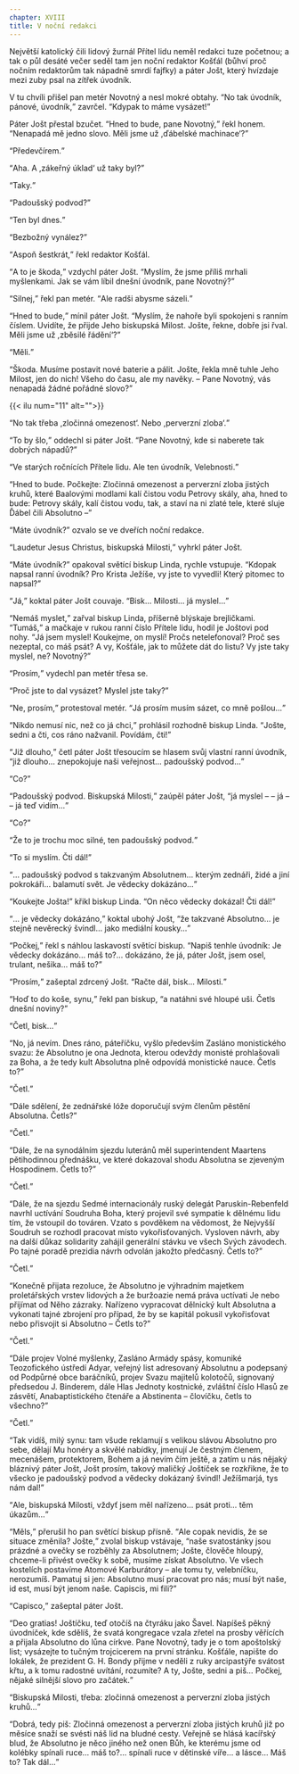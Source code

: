 ```yaml
---
chapter: XVIII
title: V noční redakci
---
```


Největší katolický čili lidový žurnál Přítel lidu neměl redakci tuze početnou; a tak o půl desáté večer seděl tam jen noční redaktor
Košťál (bůhví proč nočním redaktorům tak nápadně smrdí fajfky) a páter Jošt, který hvízdaje mezi zuby psal na zítřek úvodník.

V tu chvíli přišel pan metér Novotný a nesl mokré obtahy.
<q>No tak úvodník, pánové, úvodník,</q> zavrčel.
<q>Kdypak to máme vysázet!</q>

Páter Jošt přestal bzučet.
<q>Hned to bude, pane Novotný,</q> řekl honem.
<q>Nenapadá mě jedno slovo.
Měli jsme už ,ďábelské machinace‘?</q>

<q>Předevčírem.</q>

<q>Aha.
A ,zákeřný úklad‘ už taky byl?</q>

<q>Taky.</q>

<q>Padoušský podvod?</q>

<q>Ten byl dnes.</q>

<q>Bezbožný vynález?</q>

<q>Aspoň šestkrát,</q> řekl redaktor Košťál.

<q>A to je škoda,</q> vzdychl páter Jošt.
<q>Myslím, že jsme příliš mrhali myšlenkami.
Jak se vám líbil dnešní úvodník, pane Novotný?</q>

<q>Silnej,</q> řekl pan metér.
<q>Ale radši abysme sázeli.</q>

<q>Hned to bude,</q> mínil páter Jošt.
<q>Myslím, že nahoře byli spokojeni s ranním číslem.
Uvidíte, že přijde Jeho biskupská Milost.
Jošte, řekne, dobře jsi řval.
Měli jsme už ,zběsilé řádění‘?</q>

<q>Měli.</q>

<q>Škoda.
Musíme postavit nové baterie a pálit.
Jošte, řekla mně tuhle Jeho Milost, jen do nich!
Všeho do času, ale my navěky. – Pane
Novotný, vás nenapadá žádné pořádné slovo?</q>

{{< ilu num="11" alt="">}}

<q>No tak třeba ,zločinná omezenost‘. Nebo ,perverzní zloba‘.</q>

<q>To by šlo,</q> oddechl si páter Jošt.
<q>Pane Novotný, kde si naberete tak dobrých nápadů?</q>

<q>Ve starých ročnících Přítele lidu.
Ale ten úvodník, Velebnosti.</q>

<q>Hned to bude.
Počkejte: Zločinná omezenost a perverzní zloba jistých kruhů, které Baalovými modlami kalí čistou vodu Petrovy skály, aha, hned to bude: Petrovy skály, kalí čistou vodu, tak, a staví na ni zlaté tele, které sluje Ďábel čili Absolutno –</q>

<q>Máte úvodník?</q>
ozvalo se ve dveřích noční redakce.

<q>Laudetur Jesus Christus, biskupská Milosti,</q> vyhrkl páter Jošt.

<q>Máte úvodník?</q>
opakoval světící biskup Linda, rychle vstupuje.
<q>Kdopak napsal ranní úvodník?
Pro Krista Ježíše, vy jste to vyvedli!
Který pitomec to napsal?</q>

<q>Já,</q> koktal páter Jošt couvaje.
<q>Bisk… Milosti… já myslel…</q>

<q>Nemáš myslet,</q> zařval biskup Linda, příšerně blýskaje brejličkami.
<q>Tumáš,</q> a mačkaje v rukou ranní číslo Přítele lidu, hodil je
Joštovi pod nohy.
<q>Já jsem myslel!
Koukejme, on myslí!
Pročs netelefonoval?
Proč ses nezeptal, co máš psát?
A vy, Košťále, jak to můžete dát do listu?
Vy jste taky myslel, ne?
Novotný?</q>

<q>Prosím,</q> vydechl pan metér třesa se.

<q>Proč jste to dal vysázet?
Myslel jste taky?</q>

<q>Ne, prosím,</q> protestoval metér.
<q>Já prosím musím sázet, co mně pošlou…</q>

<q>Nikdo nemusí nic, než co já chci,</q> prohlásil rozhodně biskup Linda.
<q>Jošte, sedni a čti, cos ráno nažvanil.
Povídám, čti!</q>

<q>Již dlouho,</q> četl páter Jošt třesoucím se hlasem svůj vlastní ranní úvodník, <q>již dlouho… znepokojuje naši veřejnost… padoušský podvod…</q>

<q>Co?</q>

<q>Padoušský podvod.
Biskupská Milosti,</q> zaúpěl páter Jošt, <q>já myslel – – já – – já teď vidím…</q>

<q>Co?</q>

<q>Že to je trochu moc silné, ten padoušský podvod.</q>

<q>To si myslím.
Čti dál!</q>

<q>… padoušský podvod s takzvaným Absolutnem… kterým zednáři, židé a jiní pokrokáři… balamutí svět.
Je vědecky dokázáno…</q>

<q>Koukejte Jošta!</q>
křikl biskup Linda.
<q>On něco vědecky dokázal!
Čti dál!</q>

<q>… je vědecky dokázáno,</q> koktal ubohý Jošt, <q>že takzvané Absolutno… je stejně nevěrecký švindl… jako mediální kousky…</q>

<q>Počkej,</q> řekl s náhlou laskavostí světící biskup.
<q>Napiš tenhle úvodník: Je vědecky dokázáno… máš to?… dokázáno, že já, páter Jošt, jsem osel, trulant, nešika… máš to?</q>

<q>Prosím,</q> zašeptal zdrcený Jošt.
<q>Račte dál, bisk…
Milosti.</q>

<q>Hoď to do koše, synu,</q> řekl pan biskup, <q>a natáhni své hloupé uši.
Četls dnešní noviny?</q>

<q>Četl, bisk…</q>

<q>No, já nevím.
Dnes ráno, páteříčku, vyšlo především Zasláno monistického svazu: že Absolutno je ona Jednota, kterou odevždy monisté prohlašovali za Boha, a že tedy kult Absolutna plně odpovídá monistické nauce.
Četls to?</q>

<q>Četl.</q>

<q>Dále sdělení, že zednářské lóže doporučují svým členům pěstění Absolutna.
Četls?</q>

<q>Četl.</q>

<q>Dále, že na synodálním sjezdu luteránů měl superintendent
Maartens pětihodinnou přednášku, ve které dokazoval shodu Absolutna se zjeveným Hospodinem.
Četls to?</q>

<q>Četl.</q>

<q>Dále, že na sjezdu Sedmé internacionály ruský delegát
Paruskin-Rebenfeld navrhl uctívání Soudruha Boha, který projevil své sympatie k dělnému lidu tím, že vstoupil do továren.
Vzato s povděkem na vědomost, že
Nejvyšší Soudruh se rozhodl pracovat místo vykořisťovaných.
Vysloven návrh, aby na další důkaz solidarity zahájil generální stávku ve všech Svých závodech.
Po tajné poradě prezidia návrh odvolán jakožto předčasný.
Četls to?</q>

<q>Četl.</q>

<q>Konečně přijata rezoluce, že Absolutno je výhradním majetkem proletářských vrstev lidových a že buržoazie nemá práva uctívati Je nebo přijímat od Něho zázraky.
Nařízeno vypracovat dělnický kult Absolutna a vykonati tajné zbrojení pro případ, že by se kapitál pokusil vykořisťovat nebo přisvojit si Absolutno – Četls to?</q>

<q>Četl.</q>

<q>Dále projev Volné myšlenky, Zasláno Armády spásy, komuniké
Teozofického ústředí Adyar, veřejný list adresovaný Absolutnu a podepsaný od
Podpůrné obce baráčníků, projev Svazu majitelů kolotočů, signovaný předsedou J.
Binderem, dále Hlas Jednoty kostnické, zvláštní číslo Hlasů ze zásvětí, Anabaptistického čtenáře a Abstinenta – človíčku, četls to všechno?</q>

<q>Četl.</q>

<q>Tak vidíš, milý synu: tam všude reklamují s velikou slávou Absolutno pro sebe, dělají Mu honéry a skvělé nabídky, jmenují Je čestným členem, mecenášem, protektorem, Bohem a já nevím čím ještě, a zatím u nás nějaký bláznivý páter Jošt, Jošt prosím, takový maličký Joštíček se rozkřikne, že to všecko je padoušský podvod a vědecky dokázaný švindl!
Ježíšmarjá, tys nám dal!</q>

<q>Ale, biskupská Milosti, vždyť jsem měl nařízeno… psát proti…
těm úkazům…</q>

<q>Měls,</q> přerušil ho pan světící biskup přísně.
<q>Ale copak nevidís, že se situace změnila?
Jošte,</q> zvolal biskup vstávaje, <q>naše svatostánky jsou prázdné a ovečky se rozběhly za Absolutnem; Jošte, člověče hloupý, chceme-li přivést ovečky k sobě, musíme získat Absolutno.
Ve všech kostelích postavíme Atomové Karburátory – ale tomu ty, velebníčku, nerozumíš.
Pamatuj si jen: Absolutno musí pracovat pro nás; musí být naše, id est, musí být jenom naše.
Capiscis, mi fili?</q>

<q>Capisco,</q> zašeptal páter Jošt.

<q>Deo gratias!
Joštíčku, teď otočíš na čtyráku jako Šavel.
Napíšeš pěkný úvodníček, kde sdělíš, že svatá kongregace vzala zřetel na prosby věřících a přijala Absolutno do lůna církve.
Pane Novotný, tady je o tom apoštolský list; vysázejte to tučným trojcicerem na první stránku.
Košťále, napište do lokálek, že prezident G. H. Bondy přijme v neděli z ruky arcipastýře svátost křtu, a k tomu radostné uvítání, rozumíte?
A ty, Jošte, sedni a piš…
Počkej, nějaké silnější slovo pro začátek.</q>

<q>Biskupská Milosti, třeba: zločinná omezenost a perverzní zloba jistých kruhů…</q>

<q>Dobrá, tedy piš: Zločinná omezenost a perverzní zloba jistých kruhů již po měsíce snaží se svésti náš lid na bludné cesty.
Veřejně se hlásá kacířský blud, že Absolutno je něco jiného než onen Bůh, ke kterému jsme od kolébky spínali ruce… máš to?… spínali ruce v dětinské víře… a lásce… Máš to?
Tak dál…</q>
